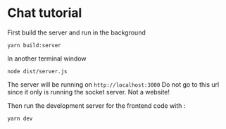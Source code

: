 # Chat tutorial

First build the server and run in the background

```shell
yarn build:server
```

In another terminal window
```shell
node dist/server.js
```

The server will be running on `http://localhost:3000` 
Do not go to this url since it only is running the socket server. Not a website!

Then run the development server for the frontend code with :

```shell
yarn dev
```

